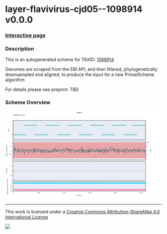 # layer-flavivirus-cjd05--1098914 v0.0.0

### [Interactive page](https://chrisgkent.github.io/schemes/layer-flavivirus-cjd05--1098914-1000-v0.0.0)

### Description

This is an autogenerated scheme for TAXID: [1098914](https://www.ncbi.nlm.nih.gov/Taxonomy/Browser/wwwtax.cgi?mode=Info&id=1098914&lvl=3&lin=f&keep=1&srchmode=1&unlock)

Genomes are scraped from the EBI API, and then filtered, phylogenetically downsampled and aligned, to produce the input for a new PrimalScheme algorithm

For details please see preprint: TBD

### Scheme Overview

![Alt text](work/1098914_final.png '1098914_final.png')

------------------------------------------------------------------------

This work is licensed under a [Creative Commons Attribution-ShareAlike 4.0 International License](http://creativecommons.org/licenses/by-sa/4.0/) 

![](https://i.creativecommons.org/l/by-sa/4.0/88x31.png)